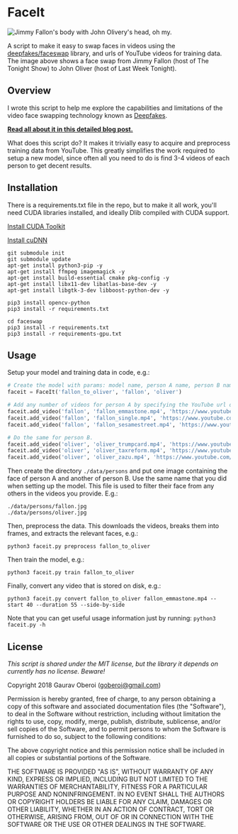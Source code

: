 # FaceIt

![Jimmy Fallon's body with John Olivery's head, oh my.](example.jpg)

A script to make it easy to swap faces in videos using the [deepfakes/faceswap](https://github.com/deepfakes/faceswap) library, and urls of YouTube videos for training data. The image above shows a face swap from Jimmy Fallon (host of The Tonight Show) to John Oliver (host of Last Week Tonight).

## Overview

I wrote this script to help me explore the capabilities and limitations of the video face swapping technology known as [Deepfakes](https://github.com/deepfakes/faceswap).

**[Read all about it in this detailed blog post.](https://goberoi.com/exploring-deepfakes-20c9947c22d9)**

What does this script do? It makes it trivially easy to acquire and preprocess training data from YouTube. This greatly simplifies the work required to setup a new model, since often all you need to do is find 3-4 videos of each person to get decent results.

## Installation

There is a requirements.txt file in the repo, but to make it all work, you'll need CUDA libraries installed, and ideally Dlib compiled with CUDA support.

[Install CUDA Toolkit](https://developer.nvidia.com/cuda-downloads?target_os=Linux&target_arch=x86_64&target_distro=Ubuntu&target_version=1804&target_type=debnetwork)

[Install cuDNN](https://developer.nvidia.com/rdp/cudnn-download)
```
git submodule init
git submodule update
apt-get install python3-pip -y
apt-get install ffmpeg imagemagick -y
apt-get install build-essential cmake pkg-config -y
apt-get install libx11-dev libatlas-base-dev -y
apt-get install libgtk-3-dev libboost-python-dev -y

pip3 install opencv-python
pip3 install -r requirements.txt

cd faceswap
pip3 install -r requirements.txt
pip3 install -r requirements-gpu.txt
```

## Usage

Setup your model and training data in code, e.g.:
```python
# Create the model with params: model name, person A name, person B name.
faceit = FaceIt('fallon_to_oliver', 'fallon', 'oliver')

# Add any number of videos for person A by specifying the YouTube url of the video.
faceit.add_video('fallon', 'fallon_emmastone.mp4', 'https://www.youtube.com/watch?v=bLBSoC_2IY8')
faceit.add_video('fallon', 'fallon_single.mp4', 'https://www.youtube.com/watch?v=xfFVuXN0FSI')
faceit.add_video('fallon', 'fallon_sesamestreet.mp4', 'https://www.youtube.com/watch?v=SHogg7pJI_M')

# Do the same for person B.
faceit.add_video('oliver', 'oliver_trumpcard.mp4', 'https://www.youtube.com/watch?v=JlxQ3IUWT0I')
faceit.add_video('oliver', 'oliver_taxreform.mp4', 'https://www.youtube.com/watch?v=g23w7WPSaU8')
faceit.add_video('oliver', 'oliver_zazu.mp4', 'https://www.youtube.com/watch?v=Y0IUPwXSQqg')
```

Then create the directory `./data/persons` and put one image containing the face of person A and another of person B. Use the same name that you did when setting up the model. This file is used to filter their face from any others in the videos you provide. E.g.:
```
./data/persons/fallon.jpg
./data/persons/oliver.jpg
```

Then, preprocess the data. This downloads the videos, breaks them into frames, and extracts the relevant faces, e.g.:
```
python3 faceit.py preprocess fallon_to_oliver
```

Then train the model, e.g.:
```
python3 faceit.py train fallon_to_oliver
```

Finally, convert any video that is stored on disk, e.g.:
```
python3 faceit.py convert fallon_to_oliver fallon_emmastone.mp4 --start 40 --duration 55 --side-by-side
```

Note that you can get useful usage information just by running: `python3 faceit.py -h`


## License

*This script is shared under the MIT license, but the library it depends on currently has no license. Beware!*

Copyright 2018 Gaurav Oberoi (goberoi@gmail.com)

Permission is hereby granted, free of charge, to any person obtaining a copy of this software and associated documentation files (the "Software"), to deal in the Software without restriction, including without limitation the rights to use, copy, modify, merge, publish, distribute, sublicense, and/or sell copies of the Software, and to permit persons to whom the Software is furnished to do so, subject to the following conditions:

The above copyright notice and this permission notice shall be included in all copies or substantial portions of the Software.

THE SOFTWARE IS PROVIDED "AS IS", WITHOUT WARRANTY OF ANY KIND, EXPRESS OR IMPLIED, INCLUDING BUT NOT LIMITED TO THE WARRANTIES OF MERCHANTABILITY, FITNESS FOR A PARTICULAR PURPOSE AND NONINFRINGEMENT. IN NO EVENT SHALL THE AUTHORS OR COPYRIGHT HOLDERS BE LIABLE FOR ANY CLAIM, DAMAGES OR OTHER LIABILITY, WHETHER IN AN ACTION OF CONTRACT, TORT OR OTHERWISE, ARISING FROM, OUT OF OR IN CONNECTION WITH THE SOFTWARE OR THE USE OR OTHER DEALINGS IN THE SOFTWARE.
